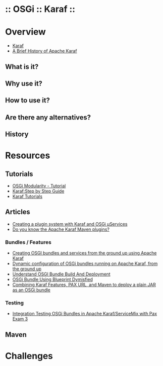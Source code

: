 :: OSGi :: Karaf ::
===================

# Overview

- [Karaf](http://karaf.apache.org/)
- [A Brief History of Apache Karaf](http://icodebythesea.blogspot.co.uk/2011/01/brief-history-of-apache-karaf.html)

## What is it?

## Why use it?

## How to use it?

## Are there any alternatives?

## History

# Resources

## Tutorials

- [OSGi Modularity - Tutorial](http://www.vogella.com/tutorials/OSGi/article.html)
- [Karaf:Step by Step Guide](https://wiki.opendaylight.org/view/Karaf:Step_by_Step_Guide)
- [Karaf Tutorials](http://liquid-reality.de/display/liquid/Karaf+Tutorials)

## Articles

- [Creating a plugin system with Karaf and OSGi µServices](https://blog.doubleslash.de/creating-a-plugin-system-with-karaf-and-osgi-%C2%B5services/)
- [Do you know the Apache Karaf Maven plugins?](http://blog.nanthrax.net/2011/12/do-you-know-the-apache-karaf-maven-plugins/)

### Bundles / Features

- [Creating OSGI bundles and services from the ground up using Apache Karaf](http://kevinboone.net/osgitest.html)
- [Dynamic configuration of OSGi bundles running on Apache Karaf, from the ground up](http://kevinboone.net/osgitest2.html)
- [Understand OSGI Bundle Build And Deployment](http://ggl-consulting.blogspot.co.uk/2014/02/understand-osgi-bundle-build-and.html)
- [OSGi Bundle Using Blueprint Dymisfied](http://ggl-consulting.blogspot.co.uk/2014/02/osgi-bundle-using-blueprint-dymisfied.html)
- [Combining Karaf Features, PAX URL, and Maven to deploy a plain JAR as an OSGi bundle](https://davidvaleri.wordpress.com/2010/08/13/combining-karaf-features-pax-url-and-maven-to-deploy-a-plain-jar-as-an-osgi-bundle/)

### Testing

- [Integration Testing OSGi Bundles in Apache Karaf/ServiceMix with Pax Exam 3](https://davidvaleri.wordpress.com/2013/09/17/integration-testing-osgi-bundles-in-apache-karafservicemix-with-pax-exam-3/)

## Maven

# Challenges


